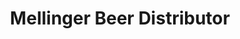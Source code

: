 ---
title: "Mellinger Beer Distributor"
url: /pittsburgh/mellinger-beer-distributor/
shop: Spirituosen
---